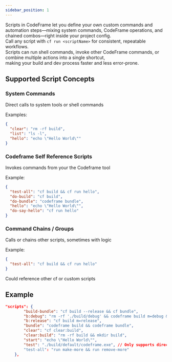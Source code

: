 ```yaml
---
sidebar_position: 1
---
```


Scripts in CodeFrame let you define your own custom commands and automation steps—mixing system commands, CodeFrame operations, and chained combos—right inside your project config.  
Call any script with `cf run <scriptName>` for consistent, repeatable workflows.  
Scripts can run shell commands, invoke other CodeFrame commands, or combine multiple actions into a single shortcut,  
making your build and dev process faster and less error-prone.

## Supported Script Concepts

### System Commands

Direct calls to system tools or shell commands

Examples:

```json title="codeframe -> scripts"
{
  "clear": "rm -rf build",
  "list": "ls -l",
  "hello": "echo \"Hello World\""
}
```

### Codeframe Self Reference Scripts

Invokes commands from your the Codeframe tool

Example:

```json title="codeframe -> scripts"
{
  "test-all": "cf build && cf run hello",
  "do-build": "cf build",
  "do-bundle": "codeframe bundle",
  "hello": "echo \"Hello World\"",
  "do-say-hello": "cf run hello"
}
```

### Command Chains / Groups

Calls or chains other scripts, sometimes with logic

Example:

```json title="codeframe -> scripts"
{
  "test-all": "cf build && cf run hello"
}
```

Could reference other cf or custom scripts

## Example

```json title=".codeframe -> scripts"
"scripts": {
        "build-bundle": "cf build --release && cf bundle",
        "b:debug": "rm -rf './build/debug' && codeframe build m=debug && echo run:[ ./build/debug/appName.exe ]",
        "b:release": "cf build m=release",
        "bundle": "codeframe build && codeframe bundle",
        "clear": "cf clear:build",
        "clear:build": "rm -rf build && mkdir build",
        "start": "echo \"Hello World\"",
        "test": "./build/default/codeframe.exe", // Only supports direct execution of apps that execute once and then exit. TODO: Add support for persistent or interactive processes.
        "test-all": "run make-more && run remove-more"
    },
```
